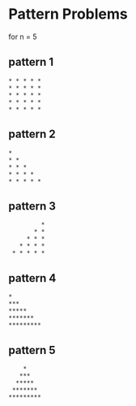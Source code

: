 # Pattern Problems

for n = 5

## pattern 1
    * * * * * 
    * * * * * 
    * * * * * 
    * * * * * 
    * * * * *

## pattern 2
    * 
    * * 
    * * * 
    * * * * 
    * * * * * 

## pattern 3
             * 
           * * 
         * * * 
       * * * * 
     * * * * * 

## pattern 4
    *
    ***
    *****
    *******
    *********

## pattern 5
        *
       ***
      *****
     *******
    *********